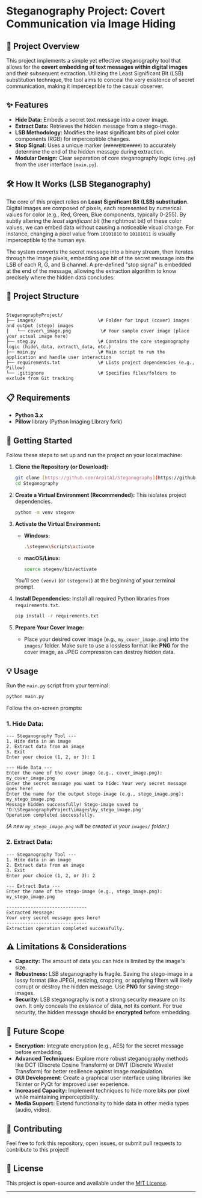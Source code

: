# Steganography Project: Covert Communication via Image Hiding

## 🚀 Project Overview

This project implements a simple yet effective steganography tool that allows for the **covert embedding of text messages within digital images** and their subsequent extraction. Utilizing the Least Significant Bit (LSB) substitution technique, the tool aims to conceal the very existence of secret communication, making it imperceptible to the casual observer.

## ✨ Features

* **Hide Data:** Embeds a secret text message into a cover image.
* **Extract Data:** Retrieves the hidden message from a stego-image.
* **LSB Methodology:** Modifies the least significant bits of pixel color components (RGB) for imperceptible changes.
* **Stop Signal:** Uses a unique marker (`#####END#####`) to accurately determine the end of the hidden message during extraction.
* **Modular Design:** Clear separation of core steganography logic (`steg.py`) from the user interface (`main.py`).

## 🛠️ How It Works (LSB Steganography)

The core of this project relies on **Least Significant Bit (LSB) substitution**. Digital images are composed of pixels, each represented by numerical values for color (e.g., Red, Green, Blue components, typically 0-255). By subtly altering the *least significant bit* (the rightmost bit) of these color values, we can embed data without causing a noticeable visual change. For instance, changing a pixel value from `10101010` to `10101011` is usually imperceptible to the human eye.

The system converts the secret message into a binary stream, then iterates through the image pixels, embedding one bit of the secret message into the LSB of each R, G, and B channel. A pre-defined "stop signal" is embedded at the end of the message, allowing the extraction algorithm to know precisely where the hidden data concludes.

## 📁 Project Structure

```

SteganographyProject/
├── images/                       \# Folder for input (cover) images and output (stego) images
│   └── cover\_image.png           \# Your sample cover image (place your actual image here)
├── steg.py                       \# Contains the core steganography logic (hide\_data, extract\_data, etc.)
├── main.py                       \# Main script to run the application and handle user interaction
├── requirements.txt              \# Lists project dependencies (e.g., Pillow)
└── .gitignore                    \# Specifies files/folders to exclude from Git tracking

````

## 📋 Requirements

* **Python 3.x**
* **Pillow** library (Python Imaging Library fork)

## 🚀 Getting Started

Follow these steps to set up and run the project on your local machine:

1.  **Clone the Repository (or Download):**
    ```bash
    git clone [https://github.com/ArpitAI/Steganography](https://github.com/ArpitAI/Steganography)
    cd Steganography
    ```

2.  **Create a Virtual Environment (Recommended):**
    This isolates project dependencies.
    ```bash
    python -m venv stegenv
    ```

3.  **Activate the Virtual Environment:**
    * **Windows:**
        ```bash
        .\stegenv\Scripts\activate 
        ```
    * **macOS/Linux:**
        ```bash
        source stegenv/bin/activate 
        ```
    You'll see `(venv)` (or `(stegenv)`) at the beginning of your terminal prompt.

4.  **Install Dependencies:**
    Install all required Python libraries from `requirements.txt`.
    ```bash
    pip install -r requirements.txt
    ```

5.  **Prepare Your Cover Image:**
    * Place your desired cover image (e.g., `my_cover_image.png`) into the `images/` folder. Make sure to use a lossless format like **PNG** for the cover image, as JPEG compression can destroy hidden data.

## 💡 Usage

Run the `main.py` script from your terminal:

```bash
python main.py
````

Follow the on-screen prompts:

### **1. Hide Data:**

```
--- Steganography Tool ---
1. Hide data in an image
2. Extract data from an image
3. Exit
Enter your choice (1, 2, or 3): 1

--- Hide Data ---
Enter the name of the cover image (e.g., cover_image.png): my_cover_image.png
Enter the secret message you want to hide: Your very secret message goes here!
Enter the name for the output stego-image (e.g., stego_image.png): my_stego_image.png
Message hidden successfully! Stego-image saved to 'D:\SteganographyProject\images\my_stego_image.png'
Operation completed successfully.
```

*(A new `my_stego_image.png` will be created in your `images/` folder.)*

### **2. Extract Data:**

```
--- Steganography Tool ---
1. Hide data in an image
2. Extract data from an image
3. Exit
Enter your choice (1, 2, or 3): 2

--- Extract Data ---
Enter the name of the stego-image (e.g., stego_image.png): my_stego_image.png

------------------------------
Extracted Message:
Your very secret message goes here!
------------------------------
Extraction operation completed successfully.
```

## ⚠️ Limitations & Considerations

  * **Capacity:** The amount of data you can hide is limited by the image's size.
  * **Robustness:** LSB steganography is fragile. Saving the stego-image in a lossy format (like JPEG), resizing, cropping, or applying filters will likely corrupt or destroy the hidden message. Use **PNG** for saving stego-images.
  * **Security:** LSB steganography is not a strong security measure on its own. It only conceals the *existence* of data, not its content. For true security, the hidden message should be **encrypted** before embedding.

## 🔮 Future Scope

  * **Encryption:** Integrate encryption (e.g., AES) for the secret message before embedding.
  * **Advanced Techniques:** Explore more robust steganography methods like DCT (Discrete Cosine Transform) or DWT (Discrete Wavelet Transform) for better resilience against image manipulation.
  * **GUI Development:** Create a graphical user interface using libraries like Tkinter or PyQt for improved user experience.
  * **Increased Capacity:** Implement techniques to hide more bits per pixel while maintaining imperceptibility.
  * **Media Support:** Extend functionality to hide data in other media types (audio, video).

## 🤝 Contributing

Feel free to fork this repository, open issues, or submit pull requests to contribute to this project\!

## 📄 License

This project is open-source and available under the [MIT License](https://www.google.com/search?q=LICENSE).

-----
